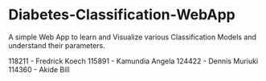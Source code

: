 # Diabetes-Classification-WebApp
A simple Web App to learn and Visualize various Classification Models and understand their parameters.

118211 - Fredrick Koech
115891 - Kamundia Angela
124422 - Dennis Muriuki
114360 - Akide Bill
